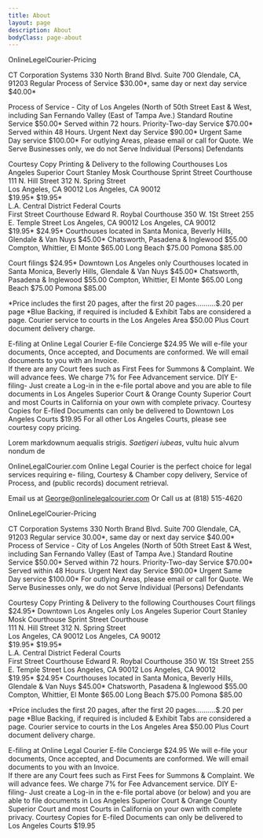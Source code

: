 ```yaml
---
title: About
layout: page
description: About
bodyClass: page-about
---
```

OnlineLegelCourier-Pricing
 
CT Corporation Systems
330 North Brand Blvd. Suite 700
Glendale, CA, 91203
Regular Process of Service $30.00*, same day or next day service $40.00* 
 
Process of Service - City of Los Angeles (North of 50th Street East & West, including San Fernando Valley (East of Tampa Ave.)
Standard Routine Service $50.00* Served within 72 hours.
Priority-Two-day Service $70.00*   Served within 48 Hours.
Urgent Next day Service $90.00*
Urgent Same Day service $100.00*
For outlying Areas, please email or call for Quote.
We Serve Businesses only, we do not Serve Individual (Persons) Defendants
 
Courtesy Copy Printing & Delivery to the following Courthouses
Los Angeles Superior Court
Stanley Mosk Courthouse         Sprint Street Courthouse                          
111 N. Hill Street                        312 N. Spring Street                                    
Los Angeles, CA 90012             Los Angeles, CA 90012                                                                                                                          
$19.95*                                       $19.95*                                                              
                       L.A. Central District Federal Courts                                                                                                    
First Street Courthouse                         Edward R. Roybal Courthouse
350 W. 1St Street                                   255 E. Temple Street
Los Angeles, CA 90012                           Los Angeles, CA 90012                                  
$19.95*                                                        $24.95*
Courthouses located in Santa Monica, Beverly Hills, Glendale & Van Nuys $45.00*
Chatsworth, Pasadena & Inglewood $55.00
Compton, Whittier, El Monte $65.00 Long Beach $75.00 Pomona $85.00
 
Court filings $24.95* Downtown Los Angeles only
Courthouses located in Santa Monica, Beverly Hills, Glendale & Van Nuys $45.00*
Chatsworth, Pasadena & Inglewood $55.00
Compton, Whittier, El Monte $65.00 Long Beach $75.00 Pomona $85.00
       
*Price includes the first 20 pages, after the first 20 pages……….$.20 per page
*Blue Backing, if required is included & Exhibit Tabs are considered a page. 
Courier service to courts in the Los Angeles Area $50.00 Plus Court document delivery charge.
 
E-filing at Online Legal Courier
E-file Concierge $24.95
We will e-file your documents, Once accepted, and Documents are conformed.  We will email documents to you with an Invoice.  
If there are any Court fees such as First Fees for Summons & Complaint.  We will advance fees.  We charge 7% for Fee Advancement service.
DIY E-filing- Just create a Log-in in the e-file portal above and you are able to file documents in Los Angeles Superior Court & Orange County Superior Court and most Courts in California on your own with complete privacy.
Courtesy Copies for E-filed Documents can only be delivered to Downtown Los Angeles Courts $19.95
For all other Los Angeles Courts, please see courtesy copy pricing.
           
Lorem markdownum aequalis strigis. _Saetigeri iubeas_, vultu huic alvum nondum
de 

OnlineLegalCourier.com
Online Legal Courier is the perfect choice for legal services requiring e- filing, Courtesy & Chamber copy delivery, Service of Process, and (public records) document retrieval.
 
Email us at George@onlinelegalcourier.com
                            Or
          Call us at (818) 515-4620


OnlineLegelCourier-Pricing
 
CT Corporation Systems
330 North Brand Blvd. Suite 700
Glendale, CA, 91203
Regular service 30.00*, same day or next day service $40.00* 
Process of Service - City of Los Angeles (North of 50th Street East & West, including San Fernando Valley (East of Tampa Ave.)
Standard Routine Service $50.00* Served within 72 hours.
Priority-Two-day Service $70.00*   Served within 48 Hours.
Urgent Next day Service $90.00*
Urgent Same Day service $100.00*
For outlying Areas, please email or call for Quote.
We Serve Businesses only, we do not Serve Individual (Persons) Defendants
 
Courtesy Copy Printing & Delivery to the following Courthouses
Court filings $24.95* Downtown Los Angeles only
Los Angeles Superior Court
Stanley Mosk Courthouse         Sprint Street Courthouse                          
111 N. Hill Street                        312 N. Spring Street                                    
Los Angeles, CA 90012             Los Angeles, CA 90012                                                                                                                          
$19.95*                                       $19.95*                                                              
                       L.A. Central District Federal Courts                                                                                                    
First Street Courthouse                         Edward R. Roybal Courthouse
350 W. 1St Street                                   255 E. Temple Street
Los Angeles, CA 90012                           Los Angeles, CA 90012                                  
$19.95*                                                        $24.95*
Courthouses located in Santa Monica, Beverly Hills, Glendale & Van Nuys $45.00*
Chatsworth, Pasadena & Inglewood $55.00
Compton, Whittier, El Monte $65.00 Long Beach $75.00 Pomona $85.00
       
*Price includes the first 20 pages, after the first 20 pages……….$.20 per page
*Blue Backing, if required is included & Exhibit Tabs are considered a page. 
Courier service to courts in the Los Angeles Area $50.00 Plus Court document delivery charge.
 
E-filing at Online Legal Courier
E-file Concierge $24.95
We will e-file your documents, Once accepted, and Documents are conformed.  We will email documents to you with an Invoice.  
If there are any Court fees such as First Fees for Summons & Complaint.  We will advance fees.  We charge 7% for Fee Advancement service.
DIY E-filing- Just create a Log-in in the e-file portal above (or below) and you are able to file documents in Los Angeles Superior Court & Orange County Superior Court and most Courts in California on your own with complete privacy.
Courtesy Copies for E-filed Documents can only be delivered to Los Angeles Courts $19.95
           